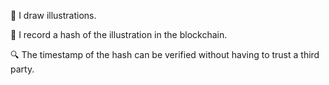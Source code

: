 :art: I draw illustrations.  
  
:memo: I record a hash of the illustration in the blockchain.  
  
:mag: The timestamp of the hash can be verified without having to trust a third party.
